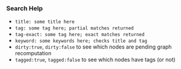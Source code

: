 ### Search Help

+ `title: some title here`
+ `tag: some tag here; partial matches returned`
+ `tag-exact: some tag here; exact matches returned`
+ `keyword: some keywords here; checks title and tag`
+ `dirty:true`, `dirty:false` to see which nodes are pending graph recomputation
+ `tagged:true`, `tagged:false` to see which nodes have tags (or not)
